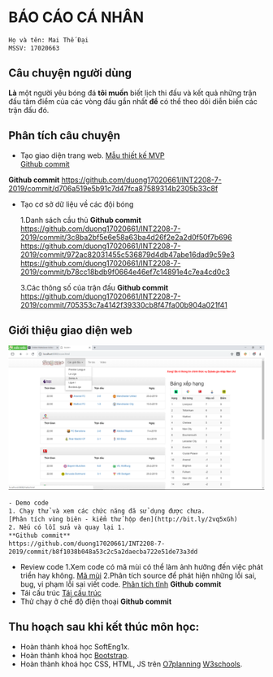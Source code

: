 # BÁO CÁO CÁ NHÂN
	Họ và tên: Mai Thế Đại
	MSSV: 17020663

## Câu chuyện người dùng

**Là** một người yêu bóng đá 
**tôi muốn** biết lịch thi đấu và kết quả những trận đấu tâm điểm của các vòng đấu gần nhất
**để** có thể theo dõi diễn biến các trận đấu đó.

## Phân tích câu chuyện
- Tạo giao diện trang web.
	[Mẫu thiết kế MVP](http://bit.ly/2IXYcFY)	
    [Github commit](https://github.com/duong17020661/INT2208-7-2019/commit/d706a519e5b91c7d47fca87589314b2305b33c8f)

**Github commit** 
https://github.com/duong17020661/INT2208-7-2019/commit/d706a519e5b91c7d47fca87589314b2305b33c8f

- Tạo cơ sở dữ liệu về các đội bóng

	1.Danh sách cầu thủ
	**Github commit** 
    https://github.com/duong17020661/INT2208-7-2019/commit/3c8ba2bf5e6e58a63ba4d26f2e2a2d0f50f7b696
    https://github.com/duong17020661/INT2208-7-2019/commit/972ac82031455c536879d4db47abe16dad9c59e3
    https://github.com/duong17020661/INT2208-7-2019/commit/b78cc18bdb9f0664e46ef7c14891e4c7ea4cd0c3

    3.Các thông số của trận đấu
    **Github commit** 
    https://github.com/duong17020661/INT2208-7-2019/commit/705353c7a4142f39330cb8f47fa00b904a021f41

## Giới thiệu giao diện web
![alt](web.png)

    - Demo code
	1. Chạy thử và xem các chức năng đã sử dụng được chưa.
	[Phân tích vùng biên - kiểm thử hộp đen](http://bit.ly/2vq5xGh)
	2. Nếu có lỗi sửa và quay lại 1.
	**Github commit**
    https://github.com/duong17020661/INT2208-7-2019/commit/b8f1038b048a53c2c5a2daecba722e51de73a3dd
	
- Review code
	1.Xem code có mã mùi có thể làm ảnh hưởng đến việc phát triển hay không.
	[Mã mùi](http://bit.ly/2J4HML)
	2.Phân tích source để phát hiện những lỗi sai, bug, vi phạm lỗi sai viết code.
	[Phân tích tĩnh](http://bit.ly/2UOhzDs)
	**Github commit**
- Tái cấu trúc 
	[Tái cấu trúc](http://bit.ly/2XWSZCx)
- Thử chạy ở chế độ điện thoại
	**Github commit**

## Thu hoạch sau khi kết thúc môn học:
- Hoàn thành khoá học SoftEng1x.
- Hoàn thành khoá học [Bootstrap](https://o7planning.org/en/11745/bootstrap).
- Hoàn thành khoá học CSS, HTML, JS trên [O7planning](https://o7planning.org/) [W3schools](https://www.w3schools.com/).

